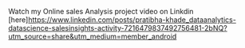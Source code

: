 Watch my Online sales Analysis project video on Linkdin [here]https://www.linkedin.com/posts/pratibha-khade_dataanalytics-datascience-salesinsights-activity-7216479837492756481-2bNQ?utm_source=share&utm_medium=member_android 
